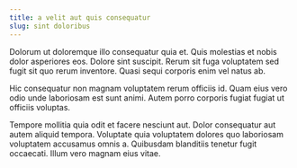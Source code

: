```yaml
---
title: a velit aut quis consequatur
slug: sint doloribus
---
```


Dolorum ut doloremque illo consequatur quia et. Quis molestias et nobis dolor asperiores eos. Dolore sint suscipit. Rerum sit fuga voluptatem sed fugit sit quo rerum inventore. Quasi sequi corporis enim vel natus ab.

Hic consequatur non magnam voluptatem rerum officiis id. Quam eius vero odio unde laboriosam est sunt animi. Autem porro corporis fugiat fugiat ut officiis voluptas.

Tempore mollitia quia odit et facere nesciunt aut. Dolor consequatur aut autem aliquid tempora. Voluptate quia voluptatem dolores quo laboriosam voluptatem accusamus omnis a. Quibusdam blanditiis tenetur fugit occaecati. Illum vero magnam eius vitae.
